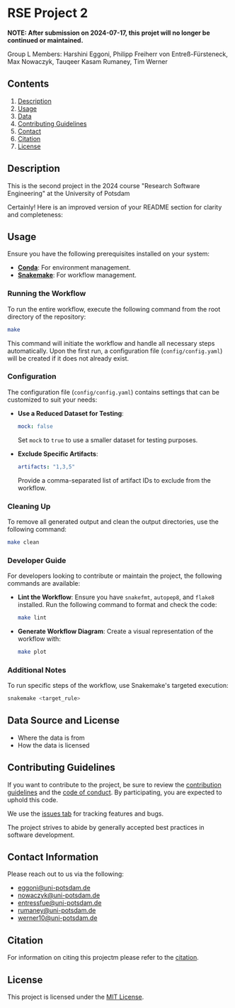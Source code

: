 # RSE Project 2

**NOTE: After submission on 2024-07-17, this projet will no longer be continued or maintained.**

Group L Members:
Harshini Eggoni, Philipp Freiherr von Entreß-Fürsteneck, Max Nowaczyk, Tauqeer Kasam Rumaney, Tim Werner


## Contents
1. [Description](#description)
1. [Usage](#usage)
1. [Data](#data-source-and-license)
1. [Contributing Guidelines](#contributing-guidelines)
1. [Contact](#contact-information)
1. [Citation](#citation)
1. [License](#license)


## Description

This is the second project in the 2024 course "Research Software Engineering" at the University of Potsdam

Certainly! Here is an improved version of your README section for clarity and completeness:

## Usage

Ensure you have the following prerequisites installed on your system:

- **[Conda](https://docs.anaconda.com/miniconda/)**: For environment management.
- **[Snakemake](https://snakemake.readthedocs.io/en/stable/)**: For workflow management.

### Running the Workflow

To run the entire workflow, execute the following command from the root directory of the repository:

```sh
make
```

This command will initiate the workflow and handle all necessary steps automatically. Upon the first run, a configuration file (`config/config.yaml`) will be created if it does not already exist.

### Configuration

The configuration file (`config/config.yaml`) contains settings that can be customized to suit your needs:

- **Use a Reduced Dataset for Testing**:
  ```yaml
  mock: false
  ```
  Set `mock` to `true` to use a smaller dataset for testing purposes.

- **Exclude Specific Artifacts**:
  ```yaml
  artifacts: "1,3,5"
  ```
  Provide a comma-separated list of artifact IDs to exclude from the workflow.

### Cleaning Up

To remove all generated output and clean the output directories, use the following command:

```sh
make clean
```

### Developer Guide

For developers looking to contribute or maintain the project, the following commands are available:

- **Lint the Workflow**:
  Ensure you have `snakefmt`, `autopep8`, and `flake8` installed. Run the following command to format and check the code:

  ```sh
  make lint
  ```

- **Generate Workflow Diagram**:
  Create a visual representation of the workflow with:

  ```sh
  make plot
  ```

### Additional Notes

To run specific steps of the workflow, use Snakemake's targeted execution:
```sh
snakemake <target_rule>
```

## Data Source and License

- Where the data is from
- How the data is licensed

## Contributing Guidelines 

If you want to contribute to the project, be sure to review the [contribution guidelines](CONTRIBUTING.md) and the [code of conduct](CONDUCT.md). By participating, you are expected to uphold this code.

We use the [issues tab](https://gitup.uni-potsdam.de/werner10/rse24_project-two/-/issues) for
tracking features and bugs.

The project strives to abide by generally accepted best practices in software development.

## Contact Information

Please reach out to us via the following:
- [eggoni@uni-potsdam.de](mailto:eggoni@uni-potsdam.de)
- [nowaczyk@uni-potsdam.de](mailto:nowaczyk@uni-potsdam.de)
- [entressfue@uni-potsdam.de](mailto:entressfue@uni-potsdam.de)
- [rumaney@uni-potsdam.de](mailto:rumaney@uni-potsdam.de)
- [werner10@uni-potsdam.de](mailto:werner10@uni-potsdam.de)

## Citation

For information on citing this projectm please refer to the [citation](CITATION.cff).

## License
This project is licensed under the [MIT License](LICENSE).


